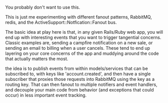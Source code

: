 You probably don't want to use this.

This is just me experimenting with different fanout
patterns, RabbitMQ, redis, and the ActiveSupport::Notfication::Fanout
bus.

The basic idea at play here is that, in any given Rails/Ruby web app,
you will end up with interesting events that you want to trigger
tangential concerns.  Classic examples are, sending a campfire
notification on a new sale, or sending an email to billing when
a user cancels.  These tend to end up layering on your core concerns
of the app and muddying around the code that actually matters the most.

the idea is to publish events from within models/services that can
be subscribed to, with keys like 'account.created', and then have
a single subscriber that proxies those requests into RabbitMQ using
the key as a routing key.  That can then fanout to multiple notifiers
and event handlers, and decouple your main code from behavior (and
exceptions that could occur) in less important event tracking.
